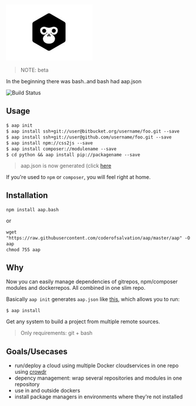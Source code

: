 <img alt="" src="doc/logo.jpg"/>

> NOTE: beta

In the beginning there was bash..and bash had aap.json

![Build Status](https://travis-ci.org/coderofsalvation/aap.svg?branch=master)

## Usage

    $ aap init
    $ aap install ssh+git://user@bitbucket.org/username/foo.git --save
    $ aap install ssh+git://user@github.com/username/foo.git --save
    $ aap install npm://css2js --save 
    $ aap install composer://modulename --save 
    $ cd python && aap install pip://packagename --save 

> aap.json is now generated (click [here](doc/aap.json) 

If you're used to `npm` or `composer`, you will feel right at home.

## Installation

    npm install aap.bash

or 

    wget "https://raw.githubusercontent.com/coderofsalvation/aap/master/aap" -O aap
    chmod 755 aap

## Why

Now you can easily manage dependencies of gitrepos, npm/composer modules and dockerrepos.
All combined in one slim repo.

Basically `aap init` generates `aap.json` like [this](doc/aap.json), which allows you to run:

    $ aap install

Get any system to build a project from multiple remote sources.

> Only requirements: git + bash

## Goals/Usecases 

* run/deploy a cloud using multiple Docker cloudservices in one repo using [crowdr](https://github.com/polonskiy/crowdr)
* depency management: wrap several repositories and modules in one repository
* use in and outside dockers 
* install package managers in environments where they're not installed

